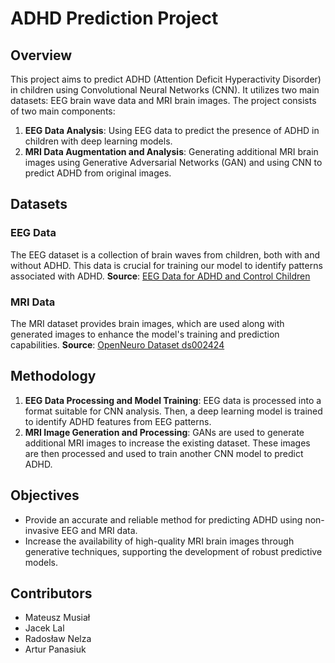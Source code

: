 # ADHD Prediction Project

## Overview
This project aims to predict ADHD (Attention Deficit Hyperactivity Disorder) in children using Convolutional Neural Networks (CNN). It utilizes two main datasets: EEG brain wave data and MRI brain images. The project consists of two main components:
1. **EEG Data Analysis**: Using EEG data to predict the presence of ADHD in children with deep learning models.
2. **MRI Data Augmentation and Analysis**: Generating additional MRI brain images using Generative Adversarial Networks (GAN) and using CNN to predict ADHD from original images.

## Datasets

### EEG Data
The EEG dataset is a collection of brain waves from children, both with and without ADHD. This data is crucial for training our model to identify patterns associated with ADHD.
**Source**: [EEG Data for ADHD and Control Children](https://ieee-dataport.org/open-access/eeg-data-adhd-control-children)

### MRI Data
The MRI dataset provides brain images, which are used along with generated images to enhance the model's training and prediction capabilities.
**Source**: [OpenNeuro Dataset ds002424](https://openneuro.org/datasets/ds002424/versions/1.2.0)

## Methodology
1. **EEG Data Processing and Model Training**: EEG data is processed into a format suitable for CNN analysis. Then, a deep learning model is trained to identify ADHD features from EEG patterns.
2. **MRI Image Generation and Processing**: GANs are used to generate additional MRI images to increase the existing dataset. These images are then processed and used to train another CNN model to predict ADHD.

## Objectives
- Provide an accurate and reliable method for predicting ADHD using non-invasive EEG and MRI data.
- Increase the availability of high-quality MRI brain images through generative techniques, supporting the development of robust predictive models.

## Contributors
- Mateusz Musiał
- Jacek Lal
- Radosław Nelza
- Artur Panasiuk

